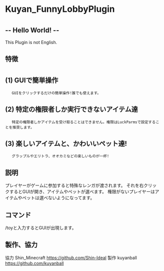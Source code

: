 # Kuyan_FunnyLobbyPlugin
# 
## -- Hello World! --


This Plugin is not English.

## 特徴
#
## (1) GUIで簡単操作
       GUIをクリックするだけの簡単操作!誰でも使えます。
## (2) 特定の権限者しか実行できないアイテム達
       特定の権限者しかアイテムを受け取ることはできません。権限はLuckParmsで設定することを推奨します。
## (3) 楽しいアイテムと、かわいいペット達!
       グラップルやエリトラ、オオカミなどの楽しいものが一杯!

## 説明

プレイヤーがゲームに参加すると特殊なレンガが渡されます。
それを右クリックするとGUIが開き、アイテムやペットが選べます。
権限がないプレイヤーはアイテムやペットは選べないようになってます。

## コマンド

/toyと入力するとGUIが出現します。

## 製作、協力

協力 Shin_Minecraft https://github.com/Shin-Ideal 
製作 kuyanball https://github.com/kuyanball


       

